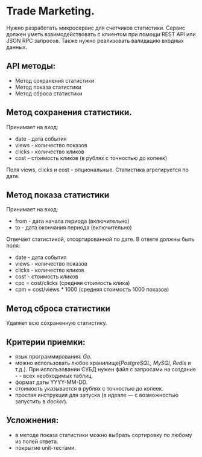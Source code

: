 # Trade Marketing.

Нужно разработать микросервис для счетчиков статистики. Сервис должен уметь взаимодействовать с клиентом при помощи REST API или JSON RPC запросов. Также нужно реализовать валидацию входных данных.

## API методы:
- Метод сохранения статистики
- Метод показа статистики
- Метод сброса статистики

## Метод сохранения статистики.
Принимает на вход: 
- date - дата события
- views - количество показов
- clicks - количество кликов
- cost - стоимость кликов (в рублях с точностью до копеек)

Поля views, clicks и cost - опциональные.
Статистика агрегируется по дате.

## Метод показа статистики
Принимает на вход:
- from - дата начала периода (включительно)
- to - дата окончания периода (включительно)

Отвечает статистикой, отсортированной по дате. В ответе должны быть поля:
- date - дата события
- views - количество показов
- clicks - количество кликов
- cost - стоимость кликов
- cpc = cost/clicks (средняя стоимость клика)
- cpm = cost/views * 1000 (средняя стоимость 1000 показов)
 
## Метод сброса статистики
Удаляет всю сохраненную статистику.
 
## Критерии приемки:
- язык программирования: *Go*.
- можно использовать любое хранилище(*PostgreSQL, MySQl, Redis* и т.д.). При использовании СУБД нужен файл с запросами на создание - - всех необходимых таблиц.
- формат даты YYYY-MM-DD.
- стоимость указывается в рублях с точностью до копеек.
- простая инструкция для запуска (в идеале — с возможностью запустить в *docker*).

## Усложнения:
- в методе показа статистики можно выбрать сортировку по любому из полей ответа.
- покрытие unit-тестами.
